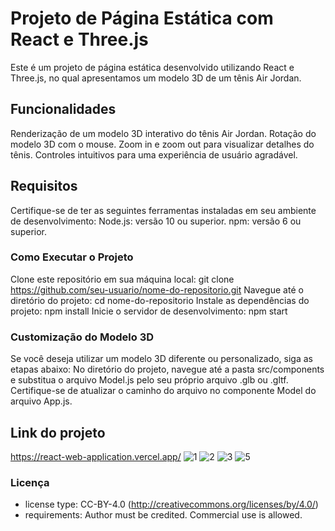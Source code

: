 # Projeto de Página Estática com React e Three.js
Este é um projeto de página estática desenvolvido utilizando React e Three.js, no qual apresentamos um modelo 3D de um tênis Air Jordan.

## Funcionalidades
Renderização de um modelo 3D interativo do tênis Air Jordan.
Rotação do modelo 3D com o mouse.
Zoom in e zoom out para visualizar detalhes do tênis.
Controles intuitivos para uma experiência de usuário agradável.

## Requisitos
Certifique-se de ter as seguintes ferramentas instaladas em seu ambiente de desenvolvimento:
Node.js: versão 10 ou superior.
npm: versão 6 ou superior.

### Como Executar o Projeto
Clone este repositório em sua máquina local:
git clone https://github.com/seu-usuario/nome-do-repositorio.git
Navegue até o diretório do projeto:
cd nome-do-repositorio
Instale as dependências do projeto:
npm install
Inicie o servidor de desenvolvimento:
npm start

### Customização do Modelo 3D
Se você deseja utilizar um modelo 3D diferente ou personalizado, siga as etapas abaixo:
No diretório do projeto, navegue até a pasta src/components e substitua o arquivo Model.js pelo seu próprio arquivo .glb ou .gltf.
Certifique-se de atualizar o caminho do arquivo no componente Model do arquivo App.js.

## Link do projeto
https://react-web-application.vercel.app/
![1](https://github.com/saturi11/react-web-application/assets/61097598/14f2005d-c923-4c54-8cf4-2c5fb69d21ee)
![2](https://github.com/saturi11/react-web-application/assets/61097598/b916ccb2-fc07-4d4b-b8b8-ecc2cc2a5092)
![3](https://github.com/saturi11/react-web-application/assets/61097598/03d80eeb-8104-4269-bb15-5e6d45790fba)
![5](https://github.com/saturi11/react-web-application/assets/61097598/adbcd22f-e5bc-47ba-b61f-caa281d95b12)


### Licença

* license type:	CC-BY-4.0 (http://creativecommons.org/licenses/by/4.0/)
* requirements:	Author must be credited. Commercial use is allowed.
